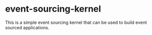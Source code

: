 # event-sourcing-kernel

This is a simple event sourcing kernel that can be used to build event sourced applications.
